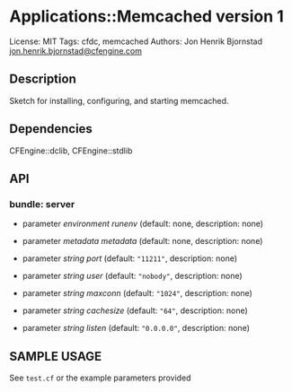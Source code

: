 # Applications::Memcached version 1

License: MIT
Tags: cfdc, memcached
Authors: Jon Henrik Bjornstad <jon.henrik.bjornstad@cfengine.com>

## Description
Sketch for installing, configuring, and starting memcached.

## Dependencies
CFEngine::dclib, CFEngine::stdlib

## API
### bundle: server
* parameter _environment_ *runenv* (default: none, description: none)

* parameter _metadata_ *metadata* (default: none, description: none)

* parameter _string_ *port* (default: `"11211"`, description: none)

* parameter _string_ *user* (default: `"nobody"`, description: none)

* parameter _string_ *maxconn* (default: `"1024"`, description: none)

* parameter _string_ *cachesize* (default: `"64"`, description: none)

* parameter _string_ *listen* (default: `"0.0.0.0"`, description: none)


## SAMPLE USAGE
See `test.cf` or the example parameters provided

